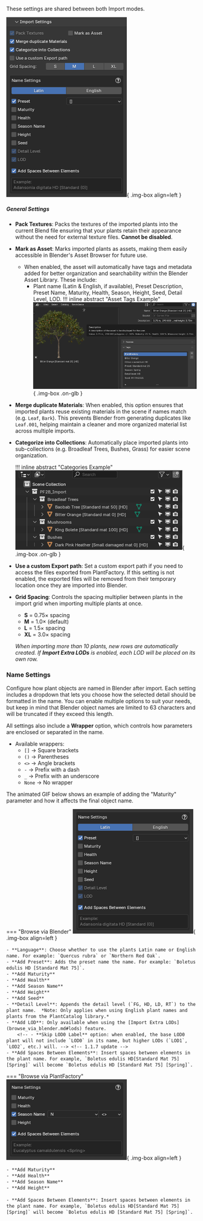 These settings are shared between both Import modes.

![Import Settings](../images/import-settings.webp){ .img-box align=left }

##### General Settings

- **Pack Textures**: Packs the textures of the imported plants into the current Blend file ensuring that your plants retain their appearance without the need for external texture files. **Cannot be disabled**.
- **Mark as Asset**: Marks imported plants as assets, making them easily accessible in Blender's Asset Browser for future use.
    - When enabled, the asset will automatically have tags and metadata added for better organization and searchability within the Blender Asset Library. These include:
        - Plant name (Latin & English, if available), Preset Description, Preset Name, Maturity, Health, Season, Height, Seed, Detail Level, LOD.
    !!! inline abstract "Asset Tags Example"
        ![Asset Tags Example](../images/mark_as_asset-tags.webp){ .img-box .on-glb }

    <div style="clear:both"></div>

- **Merge duplicate Materials**: When enabled, this option ensures that imported plants reuse existing materials in the scene if names match (e.g. `Leaf`, `Bark`). This prevents Blender from generating duplicates like `Leaf.001`, helping maintain a cleaner and more organized material list across multiple imports.
- **Categorize into Collections**: Automatically place imported plants into sub-collections (e.g. Broadleaf Trees, Bushes, Grass) for easier scene organization.

    !!! inline abstract "Categories Example"
        ![Asset Tags Example](../images/categorize-into-collections.webp){ .img-box .on-glb }

    <div style="clear:both"></div>

- **Use a custom Export path**: Set a custom export path if you need to access the files exported from PlantFactory. If this setting is not enabled, the exported files will be removed from their temporary location once they are imported into Blender.
- **Grid Spacing**: Controls the spacing multiplier between plants in the import grid when importing multiple plants at once.
    - **S** = 0.75× spacing
    - **M** = 1.0× (default)
    - **L** = 1.5× spacing
    - **XL** = 3.0× spacing

    *When importing more than 10 plants, new rows are automatically created. If **Import Extra LODs** is enabled, each LOD will be placed on its own row.*


### Name Settings

Configure how plant objects are named in Blender after import. Each setting includes a dropdown that lets you choose how the selected detail should be formatted in the name. You can enable multiple options to suit your needs, but keep in mind that Blender object names are limited to 63 characters and will be truncated if they exceed this length.

All settings also include a **Wrapper** option, which controls how parameters are enclosed or separated in the name.

- Available wrappers:
    - `[]` → Square brackets
    - `()` → Parentheses
    - `<>` → Angle brackets
    <!-- - `|` → Prefix with a pipe --> <!-- 1.1.7 update -->
    - `-` → Prefix with a dash
    - `_` → Prefix with an underscore
    - `None` → No wrapper

<!-- - **Group Wrappers**:
    Instead of wrapping each parameter individually, you can wrap several together inside one group.
    Example:
    ```
    Baobab Tree [Standard mat 0 | Seed 761869182 | HD]
    ```
    Here, the **preset**, **seed**, and **detail level** are grouped within one set of square brackets, separated by a divider. --> <!-- 1.1.7 update -->

<!-- - Some Examples:
    - With square brackets: `Boletus edulis HD [Standard Mat 75]`
    - With dash: `Boletus edulis HD - Standard Mat 75`
    - With none: `Boletus edulis HD Standard Mat 75` -->

The animated GIF below shows an example of adding the "Maturity" parameter and how it affects the final object name.

=== "Browse via Blender"
    ![Import Name Settings](../images/import_name_settings-via_blender.gif){ .img-box align=left }

    - **Language**: Choose whether to use the plants Latin name or English name. For example: `Quercus rubra` or `Northern Red Oak`.
    - **Add Preset**: Adds the preset name the name. For example: `Boletus edulis HD [Standard Mat 75]`.
    - **Add Maturity**
    - **Add Health**
    - **Add Season Name**
    - **Add Height**
    - **Add Seed**
    - **Detail Level**: Appends the detail level (`FG, HD, LD, RT`) to the plant name.  *Note: Only applies when using English plant names and plants from the PlantCatalog library.*
    - **Add LOD**: Only available when using the [Import Extra LODs](browse_via_blender.md#lods) feature.
        <!-- - **Skip LOD0 Label** option: when enabled, the base LOD0 plant will not include `LOD0` in its name, but higher LODs (`LOD1`, `LOD2`, etc.) will. --> <!-- 1.1.7 update -->
    - **Add Spaces Between Elements**: Insert spaces between elements in the plant name. For example, `Boletus edulis HD[Standard Mat 75][Spring]` will become `Boletus edulis HD [Standard Mat 75] [Spring]`.


=== "Browse via PlantFactory"
    ![Import Name Settings](../images/import_name_settings-via_plantfactory.webp){ .img-box align=left }

    - **Add Maturity**
    - **Add Health**
    - **Add Season Name**
    - **Add Height**

    - **Add Spaces Between Elements**: Insert spaces between elements in the plant name. For example, `Boletus edulis HD[Standard Mat 75][Spring]` will become `Boletus edulis HD [Standard Mat 75] [Spring]`.



<!--
    <h4>Advanced Mode</h4>
    ![Import Name Settings Advanced Mode](../images/import_name_settings_advanced-via_blender.webp){ .img-box align=left }
    For power users, an **Advanced Mode** is available to fully customize how plant names are generated.

    When enabled, you can use **placeholders** like `{EnglishName}`, `{Preset}`, `{LOD}`, `{Height}`, `{HeightUnit}`, and more to control the exact format of the name.

    Example: `{Name} [{Preset} | {Detail}] {Height:.2f}{HeightUnit}` → Produces: `Boletus edulis HD [Standard Mat 75 | HD]  3.79m`

    - **Preset templates** are available from a dropdown for quick starting points.
    - A built-in **help panel** lists all available placeholders and examples.

    info2 "Formatting Help"
    You can use the following placeholders inside your naming template.
    They will be replaced with plant-specific values during import.

    <h4>Available placeholders:</h4>

    - `{EnglishName}` → English plant name
    - `{LatinName}` → Latin plant name
    - `{Preset}` → Preset name
    - `{PresetNumber}` → Preset number
    - `{PresetDescription}` → Preset description
    - `{Maturity}` → Maturity
    - `{Health}` → Health
    - `{Season}` → Season name
    - `{Height}` → Plant height
    - `{HeightUnit}` → Height unit (`m`/`cm`/`mm` depending on scene scale)
    - `{Seed}` → Seed
    - `{Detail}` → Detail level
    - `{LOD}` → LOD level


    <h4>Height formatting examples:</h4>

    - `{Height}` → full value (e.g. `12.345678`)
    - `{Height:.0f}` → no decimals (e.g. `12`)
    - `{Height:.1f}` → 1 decimal (e.g. `12.3`)
    - `{Height:.2f}` → 2 decimals (e.g. `12.35`)
    - `{Height:.3f}` → 3 decimals (e.g. `12.346`)


    <h4>Advanced text formatting examples</h4>

    - `{Preset:.5}` → truncate to first 5 characters --> <!-- 1.1.7 update -->

<!-- TIP:
To modify a plant’s name after import, use the [Plant Renamer Utility](utilities.md#plant-renamer). --> <!-- 1.1.7 update -->